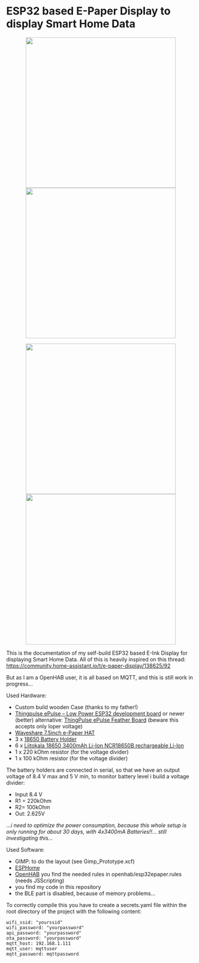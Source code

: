 # ESP32 based E-Paper Display to display Smart Home Data


<p align="center"> <img src="images/front.jpg" width="400"><img src="images/back.jpg" width="400"></p>
<p align="center"> <img src="images/side.jpg" width="400" > <img src="images/inside.jpg" width="400" ></p>

This is the documentation of my self-build ESP32 based E-Ink Display for displaying Smart Home Data. All of this is heavily inspired on this thread: https://community.home-assistant.io/t/e-paper-display/138625/92

But as I am a OpenHAB user, it is all based on MQTT, and this is still work in progress...

Used Hardware:
- Custom build wooden Case (thanks to my father!)
- [Thingpulse ePulse – Low Power ESP32 development board](https://thingpulse.com/product/epulse-low-power-esp32-development-board/) or newer (better) alternative: [ThingPulse ePulse Feather Board](https://thingpulse.com/product/epulse-feather-low-power-esp32-development-board/) (beware this accepts only loper voltage)
- [Waveshare 7.5inch e-Paper HAT](https://www.waveshare.com/wiki/7.5inch_e-Paper_HAT)
- 3 x [18650 Battery Holder](https://www.aliexpress.com/item/4000066839172.html)
- 6 x [Liitokala 18650 3400mAh Li-Ion NCR18650B rechargeable Li-lon](https://www.aliexpress.com/item/32362625564.html)
- 1 x 220 kOhm resistor (for the voltage divider)
- 1 x 100 kOhm resistor (for the voltage divider)

The battery holders are connected in serial, so that we have an output voltage of 8.4 V max and 5 V min, to monitor battery level i build a voltage divider:
- Input 8.4 V
- R1 = 220kOhm
- R2= 100kOhm
- Out: 2.625V

*...i need to optimize the power consumption, because this whole setup is only running for about 30 days, with 4x3400mA Batteries!!... still investigating this...*

Used Software:
- GIMP: to do the layout (see Gimp_Prototype.xcf)
- [ESPHome](https://esphome.io/index.html)
- [OpenHAB](https://www.openhab.org/) you find the needed rules in openhab/esp32epaper.rules (needs JSScripting)
- you find my code in this repository
- the BLE part is disabled, because of memory problems...

To correctly compile this you have to create a secrets.yaml file within the root directory of the project with the following content:
```console
wifi_ssid: "yourssid"
wifi_password: "yourpassword"
api_password: "yourpassword"
ota_password: "yourpassword"
mqtt_host: 192.168.1.111
mqtt_user: mqttuser
mqtt_password: mqttpassword
```
